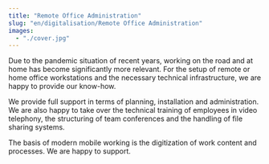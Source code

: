 ```yaml
---
title: "Remote Office Administration"
slug: "en/digitalisation/Remote Office Administration"
images:
  - "./cover.jpg"
---
```


Due to the pandemic situation of recent years, working on the road and at home has become significantly more relevant. For the setup of remote or home office workstations and the necessary technical infrastructure, we are happy to provide our know-how.

We provide full support in terms of planning, installation and administration. We are also happy to take over the technical training of employees in video telephony, the structuring of team conferences and the handling of file sharing systems.

The basis of modern mobile working is the digitization of work content and processes. We are happy to support.
